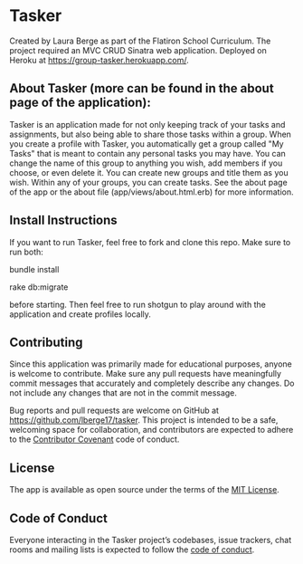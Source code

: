
# Tasker

Created by Laura Berge as part of the Flatiron School Curriculum.
The project required an MVC CRUD Sinatra web application.
Deployed on Heroku at https://group-tasker.herokuapp.com/.


## About Tasker (more can be found in the about page of the application):

Tasker is an application made for not only keeping track of your tasks
and assignments, but also being able to share those tasks within a group. When you
create a profile with Tasker, you automatically get a group called "My Tasks"
that is meant to contain any personal tasks you may have.
You can change the name of this group to anything you wish, add members if you choose,
or even delete it. You can create new groups and title them as you wish. Within
any of your groups, you can create tasks. See the about page of the app or the about file
(app/views/about.html.erb) for more information.


## Install Instructions

If you want to run Tasker, feel free to fork and clone this repo. Make sure to
run both:

bundle install

rake db:migrate

before starting. Then feel free to run shotgun to play around with the application
and create profiles locally.


## Contributing

Since this application was primarily made for educational purposes, anyone is welcome
to contribute. Make sure any pull requests have meaningfully commit messages that
accurately and completely describe any changes. Do not include any changes that are
not in the commit message.

Bug reports and pull requests are welcome on GitHub at https://github.com/lberge17/tasker. This project is intended to be a safe, welcoming space for collaboration, and contributors are expected to adhere to the [Contributor Covenant](http://contributor-covenant.org) code of conduct.

## License

The app is available as open source under the terms of the [MIT License](https://opensource.org/licenses/MIT).

## Code of Conduct

Everyone interacting in the Tasker project’s codebases, issue trackers, chat rooms and mailing lists is expected to follow the [code of conduct](https://github.com/lberge17/tasker/blob/master/CODE_OF_CONDUCT.md).
